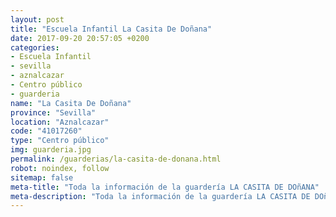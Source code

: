 ```yaml
---
layout: post
title: "Escuela Infantil La Casita De Doñana"
date: 2017-09-20 20:57:05 +0200
categories:
- Escuela Infantil
- sevilla
- aznalcazar
- Centro público
- guarderia
name: "La Casita De Doñana"
province: "Sevilla"
location: "Aznalcazar"
code: "41017260"
type: "Centro público"
img: guarderia.jpg
permalink: /guarderias/la-casita-de-donana.html
robot: noindex, follow
sitemap: false
meta-title: "Toda la información de la guardería LA CASITA DE DOñANA"
meta-description: "Toda la información de la guardería LA CASITA DE DOñANA"
---
```

